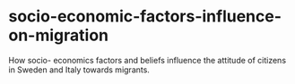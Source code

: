 # socio-economic-factors-influence-on-migration
How socio- economics factors and beliefs influence the attitude of citizens in Sweden and Italy towards migrants.
